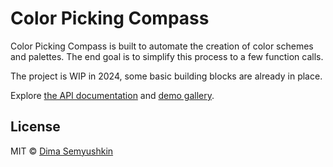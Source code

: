 # Color Picking Compass

Color Picking Compass is built to automate the creation of color schemes and palettes. The end goal is to simplify this process to a few function calls.

The project is WIP in 2024, some basic building blocks are already in place.

Explore [the API documentation](https://observablehq.com/@devgru/cpc) and [demo gallery](https://observablehq.com/collection/@devgru/color-picking-compass-examples).

## License

MIT © [Dima Semyushkin](https://devg.ru)
